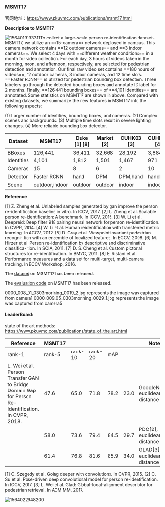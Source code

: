 ### **MSMT17**

官网地址：https://www.pkuvmc.com/publications/msmt17.html

**Description to MSMT17**

![1564019193311](C:\Users\j00496872\Desktop\Notes\raw_images\1564019193311.png)To collect a large-scale person re-identification dataset-MSMT17, we utilize an ==15-camera== network deployed in campus. This camera network contains ==12 outdoor cameras== and ==3 indoor cameras==. We select 4 days with ==different weather conditions== in a month for video collection. For each day, 3 hours of videos taken in the morning, noon, and afternoon, respectively, are selected for pedestrian detection and annotation. Our final raw video set contains ==180 hours of videos==, 12 outdoor cameras, 3 indoor cameras, and 12 time slots. ==Faster RCNN== is utilized for pedestrian bounding box detection. Three labelers go through the detected bounding boxes and annotate ID label for 2 months. Finally, ==126,441 bounding boxes== of ==4,101 identities== are annotated. Some statistics on MSMT17 are shown in above. Compared with existing datasets, we summarize the new features in MSMT17 into the following aspects:

(1) Larger number of identities, bounding boxes, and cameras.
(2) Complex scenes and backgrounds.
(3) Multiple time slots result in severe lighting changes.
(4) More reliable bounding box detector.

| Dataset    | MSMT17         | Duke [1] [8] | Market [2] | CUHK03 [3] | CUHK01 [4] | VIPeR [5] | PRID [6] | CAVIAR [7] |
| ---------- | -------------- | ------------ | ---------- | ---------- | ---------- | --------- | -------- | ---------- |
| BBoxes     | 126,441        | 36,411       | 32,668     | 28,192     | 3,884      | 1,264     | 1,134    | 610        |
| Identities | 4,101          | 1,812        | 1,501      | 1,467      | 971        | 632       | 934      | 72         |
| Cameras    | 15             | 8            | 6          | 2          | 10         | 2         | 2        | 2          |
| Detector   | Faster RCNN    | hand         | DPM        | DPM,hand   | hand       | hand      | hand     | hand       |
| Scene      | outdoor,indoor | outdoor      | outdoor    | indoor     | indoor     | outdoor   | outdoor  | indoor     |

**Reference**

[1] Z. Zheng et al. Unlabeled samples generated by gan improve the person re-identification baseline in vitro. In ICCV, 2017.
[2] L. Zheng et al. Scalable person re-identification: A benchmark. In ICCV, 2015.
[3] W. Li et al. Deepreid: Deep filter 918 pairing neural network for person re-identification. In CVPR, 2014.
[4] W. Li et al. Human reidentification with transferred metric learning. In ACCV, 2012.
[5] D. Gray et al. Viewpoint invariant pedestrian recogni- tion with an ensemble of localized features. In ECCV, 2008.
[6] M. Hirzer et al. Person re-identification by descriptive and discriminative classifica- tion. In SCIA, 2011.
[7] D. S. Cheng et al. Custom pictorial structures for re-identification. In BMVC, 2011.
[8] E. Ristani et al. Performance measures and a data set for multi-target, multi-camera tracking. In ECCV Workshop, 2016.

The [dataset](https://docs.google.com/forms/d/e/1FAIpQLScIGhLvB2GzIXjX1oFW0tNUWxkbK2l0fYG5Q9vX93ls2BVsQw/viewform?usp=sf_link) on MSMT17 has been released. 

The [evaluation code](https://github.com/JoinWei-PKU/MSMT17_Evaluation) on MSMT17 has been released.  

0000_008_01_0303morining_0019_2.jpg represents the image was captured from camera1 
0000_009_05_0303morining_0029_1.jpg represents the image was captured from camera5

#### LeaderBoard:

state of the art methods: https://www.pkuvmc.com/publications/state_of_the_art.html

| **Reference**                                                | **MSMT17** |         |         |      |      | **Notes**                        |
| ------------------------------------------------------------ | ---------- | ------- | ------- | ---- | ---- | -------------------------------- |
| rank-1                                                       | rank-5     | rank-10 | rank-20 | mAP  |      |                                  |
| L. Wei et al. Person Transfer GAN to Bridge Domain Gap for Person Re-Identification. In CVPR, 2018. | 47.6       | 65.0    | 71.8    | 78.2 | 23.0 | GoogleNet[1], euclidean distance |
|                                                              | 58.0       | 73.6    | 79.4    | 84.5 | 29.7 | PDC[2], euclidean distance       |
|                                                              | 61.4       | 76.8    | 81.6    | 85.9 | 34.0 | GLAD[3], euclidean distance      |

[1] C. Szegedy et al. Going deeper with convolutions. In CVPR, 2015.
[2] C. Su et al. Pose-driven deep convolutional model for person re-identification. In ICCV, 2017.
[3] L. Wei et al. Glad: Global-local-alignment descriptor for pedestrian retrieval. In ACM MM, 2017.

![1564022948200](C:\Users\j00496872\Desktop\Notes\raw_images\1564022948200.png)

 